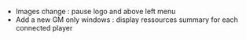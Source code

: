 - Images change : pause logo and above left menu
- Add a new GM only windows : display ressources summary for each connected player